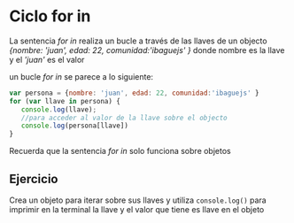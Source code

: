# Ciclo for in

La sentencia _for in_ realiza un bucle a través de las llaves de un objecto _{nombre: 'juan', edad: 22, comunidad:'ibaguejs' }_ donde 
nombre es la llave y el _'juan'_ es el valor


un bucle _for in_ se parece a lo siguiente:

```js
var persona = {nombre: 'juan', edad: 22, comunidad:'ibaguejs' }
for (var llave in persona) {
   console.log(llave);
   //para acceder al valor de la llave sobre el objecto
   console.log(persona[llave])
}
```

Recuerda que la sentencia _for in_ solo funciona sobre objetos 

## Ejercicio

Crea un objeto para iterar sobre sus llaves y utiliza `console.log()` para imprimir en la terminal la llave y el valor que tiene es llave en el objeto


